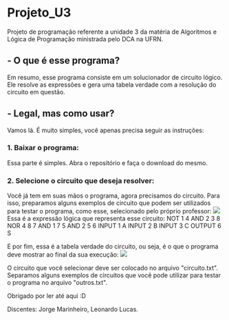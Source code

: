 # Projeto_U3
Projeto de programação referente a unidade 3 da matéria de Algoritmos e Lógica de Programação ministrada pelo DCA na UFRN.

## - O que é esse programa? 
Em resumo, esse programa consiste em um solucionador de circuito lógico. Ele resolve as expressões e gera uma tabela verdade com a resolução do circuito em questão.

## - Legal, mas como usar?
Vamos lá. É muito simples, você apenas precisa seguir as instruções:

### 1. Baixar o programa:
Essa parte é simples. Abra o repositório e faça o download do mesmo.
### 2. Selecione o circuito que deseja resolver:
Você já tem em suas mãos o programa, agora precisamos do circuito. Para isso, preparamos alguns exemplos de circuito que podem ser utilizados para testar o programa, como esse, selecionado pelo próprio professor:
<img src="https://user-images.githubusercontent.com/54714661/69645040-420a1900-1044-11ea-886b-0c98e63200a9.png">
Essa é a expressão lógica que representa esse circuito: 
NOT 1 4
AND 2 3 8
NOR 4 8 7
AND 1 7 5
AND 2 5 6
INPUT 1 A
INPUT 2 B
INPUT 3 C
OUTPUT 6 S

E por fim, essa é a tabela verdade do circuito, ou seja, é o que o programa deve mostrar ao final da sua execução:
<img src="https://user-images.githubusercontent.com/54714661/69645634-3b2fd600-1045-11ea-90c2-6ff347fe41b5.png">

O circuito que você selecionar deve ser colocado no arquivo "circuito.txt". Separamos alguns exemplos de circuitos que você pode utilizar para testar o programa no arquivo "outros.txt".

Obrigado por ler até aqui :D

Discentes: Jorge Marinheiro, Leonardo Lucas.
